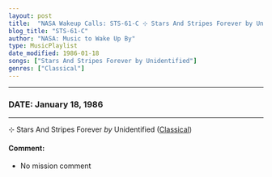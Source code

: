 ```yaml
---
layout: post
title:  "NASA Wakeup Calls: STS-61-C ⊹ Stars And Stripes Forever by Unidentified ✧ January 18, 1986"
blog_title: "STS-61-C"
author: "NASA: Music to Wake Up By"
type: MusicPlaylist
date_modified: 1986-01-18
songs: ["Stars And Stripes Forever by Unidentified"]
genres: ["Classical"]
---
```


----
### DATE: January 18, 1986
----
⊹ Stars And Stripes Forever *by* Unidentified ([Classical](https://www.discogs.com/genre/Classical)) <a target="blank_" href="https://www.discogs.com/E-Power-Biggs-Stars-And-Stripes-Forever/master/1222935">
    <i class="fas fa-compact-disc"
       title="Discogs entry for this song"
       alt="Discogs entry for this song"
       style="font-size: 1.1em;"></i></a>
    

#### Comment:
* No mission comment



<br/>
<center>
	<a target="_blank"
	   href="https://twitter.com/intent/tweet?hashtags=Space,NASA,Playlist,NASAWakeupCalls,SpaceProgram&text=🚀 {{ page.author}}, {{ page.title }}. {{ site.url }}{{ page.url }}&via=nasawakeupcalls"><i class="fab fa-twitter" title="Tweet this page" alt="Tweet this page" style="font-size: 1.3em;"></i></a>
	&nbsp; 	<i class="fas fa-user-astronaut" style="font-size: 1.5em;"></i> &nbsp;
    <a id="custom_amazon_link"
       type="amzn" search="#"
       category="popular music">
    <i class="fab fa-amazon" style="font-size: 1.3em;"></i></a>
</center>

<!-- Randomly resolve an individual entry from a song array -->
<script src="/assets/javascript/seedrandom.min.js"></script>
<script>
  var wake_me_up = ["Stars And Stripes Forever by Unidentified"];
  var prng = new Math.seedrandom();
  function randomSong() {
    song = wake_me_up[Math.floor(Math.random() * wake_me_up.length)];
    var amazon_link = document.getElementById("custom_amazon_link");
    amazon_link.setAttribute("search", song);
  }
  window.onload = randomSong();
</script>
